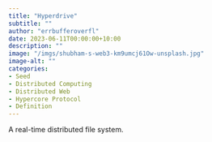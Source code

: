 ```yaml
---
title: "Hyperdrive"
subtitle: ""
author: "errbufferoverfl"
date: 2023-06-11T00:00:00+10:00
description: ""
image: "/imgs/shubham-s-web3-km9umcj61Ow-unsplash.jpg"
image-alt: ""
categories:
- Seed
- Distributed Computing
- Distributed Web
- Hypercore Protocol
- Definition
---
```


A real-time distributed file system.
